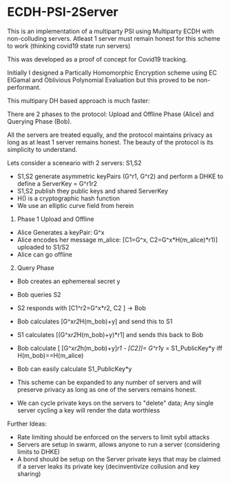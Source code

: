 # ECDH-PSI-2Server
This is an implementation of a multiparty PSI using Multiparty ECDH with non-colluding servers. Atleast 1 server must remain honest for this scheme to work (thinking covid19 state run servers)

This was developed as a proof of concept for Covid19 tracking.

Initially I designed a Partically Homomorphic Encryption scheme using EC ElGamal and Oblivious Polynomial Evaluation but this proved to be non-performant.

This multipary DH based approach is much faster:

There are 2 phases to the protocol: Upload and Offline Phase (Alice) and Querying Phase (Bob).

All the servers are treated equally, and the protocol maintains privacy as long as at least 1 server remains honest.  The beauty of the protocol is its simplicity to understand.

Lets consider a sceneario with 2 servers: S1,S2
* S1,S2 generate asymmetric keyPairs (G^r1, G^r2) and perform a DHKE to define a ServerKey = G^r1r2
* S1,S2 publish they public keys and shared ServerKey
* H() is a cryptographic hash function
* We use an elliptic curve field from herein 

1) Phase 1 Upload and Offline

* Alice Generates a keyPair: G^x
* Alice encodes her message m_alice: [C1=G^x, C2=G^x*H(m_alice)*r1)] uploaded to S1/S2 
* Alice can go offline

2) Query Phase

* Bob creates an ephemereal secret y
* Bob queries S2
* S2 responds with [C1^r2=G^x*r2, C2 ] -> Bob
* Bob calculates [G^x*r2*H(m_bob)+y] and send this to S1
* S1 calculates [(G^x*r2*H(m_bob)+y)*r1] and sends this back to Bob
* Bob calculate [ [G^x*r2*h(m_bob)+y]*r1 - [C2]]= G^r1*y = S1_PublicKey*y iff H(m_bob)==H(m_alice)
* Bob can easily calculate S1_PublicKey*y 


* This scheme can be expanded to any number of servers and will preserve privacy as long as one of the servers remains honest. 
* We can cycle private keys on the servers to "delete" data; Any single server cycling a key will render the data worthless

Further Ideas:
* Rate limiting should be enforced on the servers to limit sybil attacks
* Servers are setup in swarm, allows anyone to run a server (considering limits to DHKE)
* A bond should be setup on the Server private keys that may be claimed if a server leaks its private key (decinventivize collusion and key sharing)
